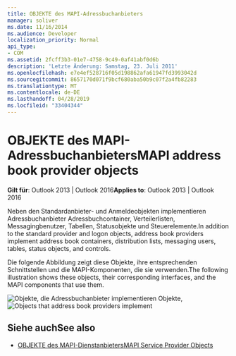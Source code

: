 ```yaml
---
title: OBJEKTE des MAPI-Adressbuchanbieters
manager: soliver
ms.date: 11/16/2014
ms.audience: Developer
localization_priority: Normal
api_type:
- COM
ms.assetid: 2fcff3b3-01e7-4758-9c49-0af41abf0d6b
description: 'Letzte Änderung: Samstag, 23. Juli 2011'
ms.openlocfilehash: e7e4ef528716f05d198862afa61947fd3993042d
ms.sourcegitcommit: 8657170d071f9bcf680aba50b9c07f2a4fb82283
ms.translationtype: MT
ms.contentlocale: de-DE
ms.lasthandoff: 04/28/2019
ms.locfileid: "33404344"
---
```

# <a name="mapi-address-book-provider-objects"></a><span data-ttu-id="6956f-103">OBJEKTE des MAPI-Adressbuchanbieters</span><span class="sxs-lookup"><span data-stu-id="6956f-103">MAPI address book provider objects</span></span>
  
<span data-ttu-id="6956f-104">**Gilt für**: Outlook 2013 | Outlook 2016</span><span class="sxs-lookup"><span data-stu-id="6956f-104">**Applies to**: Outlook 2013 | Outlook 2016</span></span> 
  
<span data-ttu-id="6956f-105">Neben den Standardanbieter- und Anmeldeobjekten implementieren Adressbuchanbieter Adressbuchcontainer, Verteilerlisten, Messagingbenutzer, Tabellen, Statusobjekte und Steuerelemente.</span><span class="sxs-lookup"><span data-stu-id="6956f-105">In addition to the standard provider and logon objects, address book providers implement address book containers, distribution lists, messaging users, tables, status objects, and controls.</span></span>
  
<span data-ttu-id="6956f-106">Die folgende Abbildung zeigt diese Objekte, ihre entsprechenden Schnittstellen und die MAPI-Komponenten, die sie verwenden.</span><span class="sxs-lookup"><span data-stu-id="6956f-106">The following illustration shows these objects, their corresponding interfaces, and the MAPI components that use them.</span></span>
  
<span data-ttu-id="6956f-107">![Objekte, die Adressbuchanbieter implementieren Objekte,](media/amapi_64.gif "die Adressbuchanbieter implementieren")</span><span class="sxs-lookup"><span data-stu-id="6956f-107">![Objects that address book providers implement](media/amapi_64.gif "Objects that address book providers implement")</span></span>
  
## <a name="see-also"></a><span data-ttu-id="6956f-108">Siehe auch</span><span class="sxs-lookup"><span data-stu-id="6956f-108">See also</span></span>

- [<span data-ttu-id="6956f-109">OBJEKTE des MAPI-Dienstanbieters</span><span class="sxs-lookup"><span data-stu-id="6956f-109">MAPI Service Provider Objects</span></span>](mapi-service-provider-objects.md)

